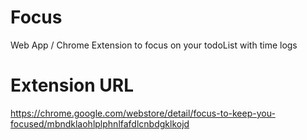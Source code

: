 # Focus
Web App / Chrome Extension to focus on your todoList with time logs

# Extension URL
https://chrome.google.com/webstore/detail/focus-to-keep-you-focused/mbndklaohlplphnlfafdlcnbdgklkojd
